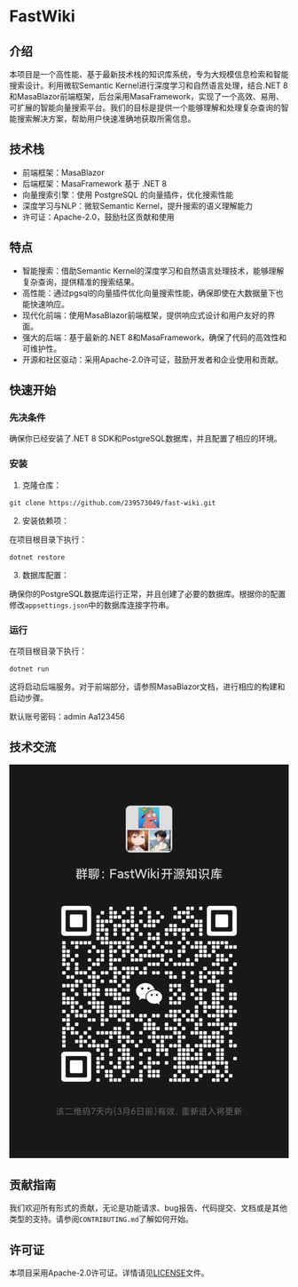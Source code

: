 # FastWiki
## 介绍

本项目是一个高性能、基于最新技术栈的知识库系统，专为大规模信息检索和智能搜索设计。利用微软Semantic Kernel进行深度学习和自然语言处理，结合.NET 8和MasaBlazor前端框架，后台采用MasaFramework，实现了一个高效、易用、可扩展的智能向量搜索平台。我们的目标是提供一个能够理解和处理复杂查询的智能搜索解决方案，帮助用户快速准确地获取所需信息。

## 技术栈

- 前端框架：MasaBlazor
- 后端框架：MasaFramework 基于 .NET 8
- 向量搜索引擎：使用 PostgreSQL 的向量插件，优化搜索性能
- 深度学习与NLP：微软Semantic Kernel，提升搜索的语义理解能力
- 许可证：Apache-2.0，鼓励社区贡献和使用

## 特点

- 智能搜索：借助Semantic Kernel的深度学习和自然语言处理技术，能够理解复杂查询，提供精准的搜索结果。
- 高性能：通过pgsql的向量插件优化向量搜索性能，确保即使在大数据量下也能快速响应。
- 现代化前端：使用MasaBlazor前端框架，提供响应式设计和用户友好的界面。
- 强大的后端：基于最新的.NET 8和MasaFramework，确保了代码的高效性和可维护性。
- 开源和社区驱动：采用Apache-2.0许可证，鼓励开发者和企业使用和贡献。

## 快速开始

### 先决条件

确保你已经安装了.NET 8 SDK和PostgreSQL数据库，并且配置了相应的环境。

### 安装

1. 克隆仓库：

```
git clone https://github.com/239573049/fast-wiki.git
```

2. 安装依赖项：

在项目根目录下执行：

```
dotnet restore
```

3. 数据库配置：

确保你的PostgreSQL数据库运行正常，并且创建了必要的数据库。根据你的配置修改`appsettings.json`中的数据库连接字符串。

### 运行

在项目根目录下执行：

```
dotnet run
```

这将启动后端服务。对于前端部分，请参照MasaBlazor文档，进行相应的构建和启动步骤。

默认账号密码：admin Aa123456

## 技术交流

![输入图片说明](img/wechat.png)

## 贡献指南

我们欢迎所有形式的贡献，无论是功能请求、bug报告、代码提交、文档或是其他类型的支持。请参阅`CONTRIBUTING.md`了解如何开始。

## 许可证

本项目采用Apache-2.0许可证。详情请见[LICENSE](LICENSE)文件。
